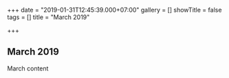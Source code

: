 +++
date = "2019-01-31T12:45:39.000+07:00"
gallery = []
showTitle = false
tags = []
title = "March 2019"

+++
## March 2019

March content